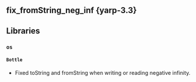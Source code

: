 fix_fromString_neg_inf {yarp-3.3}
----------------------

## Libraries

### `os`

#### `Bottle`

* Fixed toString and fromString when writing or reading negative infinity.
